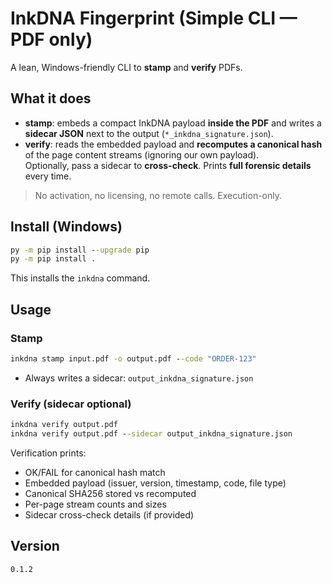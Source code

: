 # InkDNA Fingerprint (Simple CLI — PDF only)

A lean, Windows-friendly CLI to **stamp** and **verify** PDFs.

## What it does
- **stamp**: embeds a compact InkDNA payload **inside the PDF** and writes a **sidecar JSON** next to the output (`*_inkdna_signature.json`).
- **verify**: reads the embedded payload and **recomputes a canonical hash** of the page content streams (ignoring our own payload).  
  Optionally, pass a sidecar to **cross-check**. Prints **full forensic details** every time.

> No activation, no licensing, no remote calls. Execution-only.

## Install (Windows)
```bat
py -m pip install --upgrade pip
py -m pip install .
````

This installs the `inkdna` command.

## Usage

### Stamp

```bat
inkdna stamp input.pdf -o output.pdf --code "ORDER-123"
```

* Always writes a sidecar: `output_inkdna_signature.json`

### Verify (sidecar optional)

```bat
inkdna verify output.pdf
inkdna verify output.pdf --sidecar output_inkdna_signature.json
```

Verification prints:

* OK/FAIL for canonical hash match
* Embedded payload (issuer, version, timestamp, code, file type)
* Canonical SHA256 stored vs recomputed
* Per-page stream counts and sizes
* Sidecar cross-check details (if provided)

## Version

`0.1.2`
